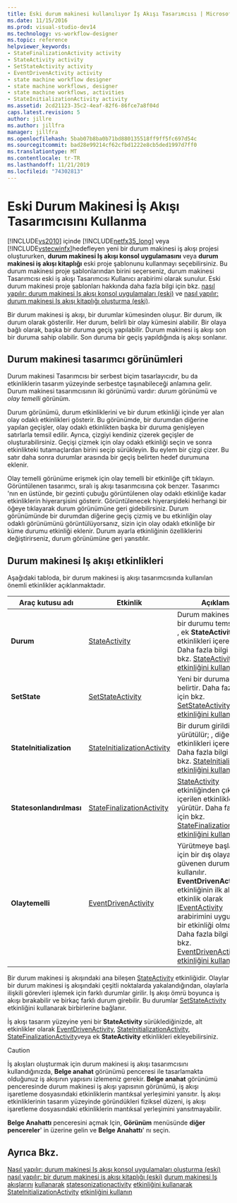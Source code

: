 ```yaml
---
title: Eski durum makinesi kullanılıyor İş Akışı Tasarımcısı | Microsoft Docs
ms.date: 11/15/2016
ms.prod: visual-studio-dev14
ms.technology: vs-workflow-designer
ms.topic: reference
helpviewer_keywords:
- StateFinalizationActivity activity
- StateActivity activity
- SetStateActivity activity
- EventDrivenActivity activity
- state machine workflow designer
- state machine workflows, designer
- state machine workflows, activities
- StateInitializationActivity activity
ms.assetid: 2cd21123-35c2-4eaf-82f6-86fce7a8f04d
caps.latest.revision: 5
author: jillre
ms.author: jillfra
manager: jillfra
ms.openlocfilehash: 5bab07b8ba0b71bd880135518ff9ff5fc697d54c
ms.sourcegitcommit: bad28e99214cf62cfbd1222e8cb5ded1997d7ff0
ms.translationtype: MT
ms.contentlocale: tr-TR
ms.lasthandoff: 11/21/2019
ms.locfileid: "74302813"
---
```

# <a name="using-the-legacy-state-machine-workflow-designer"></a>Eski Durum Makinesi İş Akışı Tasarımcısını Kullanma
[!INCLUDE[vs2010](../includes/vs2010-md.md)] içinde [!INCLUDE[netfx35_long](../includes/netfx35-long-md.md)] veya [!INCLUDE[vstecwinfx](../includes/vstecwinfx-md.md)]hedefleyen yeni bir durum makinesi iş akışı projesi oluştururken, **durum makinesi Iş akışı konsol uygulamasını** veya **durum makinesi iş akışı kitaplığı** eski proje şablonunu kullanmayı seçebilirsiniz. Bu durum makinesi proje şablonlarından birini seçerseniz, durum makinesi Tasarımcısı eski iş akışı Tasarımcısı Kullanıcı arabirimi olarak sunulur. Eski durum makinesi proje şablonları hakkında daha fazla bilgi için bkz. [nasıl yapılır: durum makinesi Iş akışı konsol uygulamaları (eski)](../workflow-designer/how-to-create-state-machine-workflow-console-applications-legacy.md) ve [nasıl yapılır: durum makinesi Iş akışı kitaplığı oluşturma (eski)](../workflow-designer/how-to-create-a-state-machine-workflow-library-legacy.md).

 Bir durum makinesi iş akışı, bir durumlar kümesinden oluşur. Bir durum, ilk durum olarak gösterilir. Her durum, belirli bir olay kümesini alabilir. Bir olaya bağlı olarak, başka bir duruma geçiş yapılabilir. Durum makinesi iş akışı son bir duruma sahip olabilir. Son duruma bir geçiş yapıldığında iş akışı sonlanır.

## <a name="state-machine-designer-views"></a>Durum makinesi tasarımcı görünümleri
 Durum makinesi Tasarımcısı bir serbest biçim tasarlayıcıdır, bu da etkinliklerin tasarım yüzeyinde serbestçe taşınabileceği anlamına gelir. Durum makinesi tasarımcısının iki görünümü vardır: *durum* görünümü ve *olay temelli* görünüm.

 Durum görünümü, durum etkinliklerini ve bir durum etkinliği içinde yer alan olay odaklı etkinlikleri gösterir. Bu görünümde, bir durumdan diğerine yapılan geçişler, olay odaklı etkinlikten başka bir duruma genişleyen satırlarla temsil edilir. Ayrıca, çizgiyi kendiniz çizerek geçişler de oluşturabilirsiniz. Geçişi çizmek için olay odaklı etkinliği seçin ve sonra etkinlikteki tutamaçlardan birini seçip sürükleyin. Bu eylem bir çizgi çizer. Bu satır daha sonra durumlar arasında bir geçiş belirten hedef durumuna eklenir.

 Olay temelli görünüme erişmek için olay temelli bir etkinliğe çift tıklayın. Görüntülenen tasarımcı, sıralı iş akışı tasarımcısına çok benzer. Tasarımcı 'nın en üstünde, bir gezinti çubuğu görüntülenen olay odaklı etkinliğe kadar etkinliklerin hiyerarşisini gösterir. Görüntülenecek hiyerarşideki herhangi bir öğeye tıklayarak durum görünümüne geri gidebilirsiniz. Durum görünümünde bir durumdan diğerine geçiş çizmiş ve bu etkinliğin olay odaklı görünümünü görüntülüyorsanız, sizin için olay odaklı etkinliğe bir küme durumu etkinliği eklenir. Durum ayarla etkinliğinin özelliklerini değiştirirseniz, durum görünümüne geri yansıtılır.

## <a name="state-machine-workflow-activities"></a>Durum makinesi Iş akışı etkinlikleri
 Aşağıdaki tabloda, bir durum makinesi iş akışı tasarımcısında kullanılan önemli etkinlikler açıklanmaktadır.

|Araç kutusu adı|Etkinlik|Açıklama|
|------------------|--------------|-----------------|
|**Durum**|[StateActivity](https://go.microsoft.com/fwlink?LinkID=65042)|Durum makinesindeki bir durumu temsil eder; , ek **StateActivity** etkinlikleri içerebilir. Daha fazla bilgi için bkz. [StateActivity etkinliğini kullanma](https://go.microsoft.com/fwlink?LinkID=65083).|
|**SetState**|[SetStateActivity](https://go.microsoft.com/fwlink?LinkID=65041)|Yeni bir duruma geçiş belirtir. Daha fazla bilgi için bkz. [SetStateActivity etkinliğini kullanma](https://go.microsoft.com/fwlink?LinkID=65082).|
|**StateInitialization**|[StateInitializationActivity](https://go.microsoft.com/fwlink?LinkID=65044)|Bir durum girildiğinde yürütülür; , diğer etkinlikleri içerebilir. Daha fazla bilgi için bkz. [StateInitialization etkinliğini kullanma](https://go.microsoft.com/fwlink?LinkID=65006).|
|**Statesonlandırılması**|[StateFinalizationActivity](https://go.microsoft.com/fwlink?LinkID=65043)|[StateActivity](https://go.microsoft.com/fwlink?LinkID=65042) etkinliğinden çıkarken içerilen etkinlikleri yürütür. Daha fazla bilgi için bkz. [StateFinalizationActivity etkinliğini kullanma](https://go.microsoft.com/fwlink?LinkID=65008).|
|**Olaytemelli**|[EventDrivenActivity](https://go.microsoft.com/fwlink?LinkID=65029)|Yürütmeye başlamak için bir dış olaya güvenen durumlar için kullanılır. **EventDrivenActivity** etkinliğinin ilk alt etkinlik olarak [IEventActivity](https://go.microsoft.com/fwlink?LinkID=65032) arabirimini uygulayan bir etkinliği olmalıdır. Daha fazla bilgi için bkz. [EventDrivenActivity etkinliğini kullanma](https://go.microsoft.com/fwlink?LinkID=65068).|

 Bir durum makinesi iş akışındaki ana bileşen [StateActivity](https://go.microsoft.com/fwlink?LinkID=65042) etkinliğidir. Olaylar bir durum makinesi iş akışındaki çeşitli noktalarda yakalandığından, olaylarla ilişkili görevleri işlemek için farklı durumlar girilir. İş akışı ömrü boyunca iş akışı bırakabilir ve birkaç farklı durum girebilir. Bu durumlar [SetStateActivity](https://go.microsoft.com/fwlink?LinkID=65041) etkinliğini kullanarak birbirlerine bağlanır.

 İş akışı tasarım yüzeyine yeni bir **StateActivity** sürüklediğinizde, alt etkinlikler olarak [EventDrivenActivity](https://go.microsoft.com/fwlink?LinkID=65029), [StateInitializationActivity](https://go.microsoft.com/fwlink?LinkID=65044), [StateFinalizationActivity](https://go.microsoft.com/fwlink?LinkID=65043)veya ek **StateActivity** etkinlikleri ekleyebilirsiniz.

> [!CAUTION]
> İş akışları oluşturmak için durum makinesi iş akışı tasarımcısını kullandığınızda, **Belge anahat** görünümü penceresi ile tasarlamakta olduğunuz iş akışının yapısını izlemeniz gerekir. **Belge anahat** görünümü penceresinde durum makinesi iş akışı yapısının görünümü, iş akışı işaretleme dosyasındaki etkinliklerin mantıksal yerleşimini yansıtır. İş akışı etkinliklerinin tasarım yüzeyinde göründükleri fiziksel düzeni, iş akışı işaretleme dosyasındaki etkinliklerin mantıksal yerleşimini yansıtmayabilir.
>
> **Belge Anahattı** penceresini açmak Için, **Görünüm** menüsünde **diğer pencereler**' in üzerine gelin ve **Belge Anahattı**' nı seçin.

## <a name="see-also"></a>Ayrıca Bkz.
 [Nasıl yapılır: durum makinesi Iş akışı konsol uygulamaları oluşturma (eski)](../workflow-designer/how-to-create-state-machine-workflow-console-applications-legacy.md) [nasıl yapılır: bir durum makinesi iş akışı kitaplığı (eski)](../workflow-designer/how-to-create-a-state-machine-workflow-library-legacy.md) [durum makinesi Iş akışlarını](https://go.microsoft.com/fwlink?LinkID=65016) [kullanarak](https://go.microsoft.com/fwlink?LinkID=65083) [statesonizationactivity](https://go.microsoft.com/fwlink?LinkID=65008) [etkinliğini kullanarak](https://go.microsoft.com/fwlink?LinkID=65082) [StateInitializationActivity](https://go.microsoft.com/fwlink?LinkID=65006) [etkinliğini kullanın](https://go.microsoft.com/fwlink?LinkID=65068)